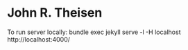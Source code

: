 # John R. Theisen
To run server locally: bundle exec jekyll serve -l -H localhost
http://localhost:4000/ 